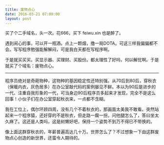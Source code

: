 ```yaml
---
title: 废物点心
date: 2016-03-21 07:00:00
layout: post
---
```


买了个二手域名，头一次。花666，买下 feiwu.xin 也是醉了。

遇到闹心的事，可以开一瓶酒，点上一颗烟，撸一局DOTA。可这三样我偏偏都不会。写写程序勉强能解解闷，可是我白天都在写程序啊。

于是就买买买。买显示器、买理财、买股份。都太理性了好吗，何以解忧啊。于是就买了个域名：废物点心。

<hr/>

程序员绝对是奇葩物种，这物种的基因稳定性还特别强。从70后到80后，穿秋衣（保暖内衣，灰色居多）在办公室敲代码的案例屡见不鲜。本以为90后是进步的一代、注重自我形象的一代，可当身边90后程序员多起来才发现，完全不是这么回事！小伙子们在办公室穿起秋衣来，一点都不含糊。

我在工位上，偶尔环顾四周，没有几个不着秋衣的，那画面太美我不敢看。突然站起来一个程序猿，还好穿的不是秋衣，但走路一瘸一拐，问他腿怎么了，答曰坐太久麻了。这还是人类吗，这是树懒好吧，保持一个姿势不到万不得已不带换的。

像上面这群穿秋衣的，年薪普遍高达几十万。世界怎么了？不过想象一下由这群废物点心创造的新世界，还蛮令人期待的。                                                               

